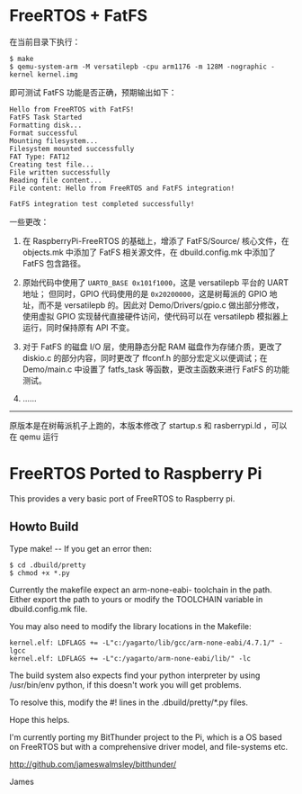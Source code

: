 # FreeRTOS + FatFS

在当前目录下执行：

```
$ make
$ qemu-system-arm -M versatilepb -cpu arm1176 -m 128M -nographic -kernel kernel.img
```

即可测试 FatFS 功能是否正确，预期输出如下：

```
Hello from FreeRTOS with FatFS!
FatFS Task Started
Formatting disk...
Format successful
Mounting filesystem...
Filesystem mounted successfully
FAT Type: FAT12
Creating test file...
File written successfully
Reading file content...
File content: Hello from FreeRTOS and FatFS integration!

FatFS integration test completed successfully!
```

一些更改：

1. 在 RaspberryPi-FreeRTOS 的基础上，增添了 FatFS/Source/ 核心文件，在 objects.mk 中添加了 FatFS 相关源文件，在 dbuild.config.mk 中添加了 FatFS 包含路径。

2. 原始代码中使用了 `UART0_BASE 0x101f1000`，这是 versatilepb 平台的 UART 地址；
但同时，GPIO 代码使用的是 `0x20200000`，这是树莓派的 GPIO 地址，而不是 versatilepb 的。因此对 Demo/Drivers/gpio.c 做出部分修改， 使用虚拟 GPIO 实现替代直接硬件访问，使代码可以在 versatilepb 模拟器上运行，同时保持原有 API 不变。

3. 对于 FatFS 的磁盘 I/O 层，使用静态分配 RAM 磁盘作为存储介质，更改了 diskio.c 的部分内容，同时更改了 ffconf.h 的部分宏定义以便调试；在 Demo/main.c 中设置了 fatfs_task 等函数，更改主函数来进行 FatFS 的功能测试。

4. ……

---

原版本是在树莓派机子上跑的，本版本修改了 startup.s 和 rasberrypi.ld ，可以在 qemu 运行

# FreeRTOS Ported to Raspberry Pi

This provides a very basic port of FreeRTOS to Raspberry pi.

## Howto Build

Type make! -- If you get an error then:

    $ cd .dbuild/pretty
    $ chmod +x *.py

Currently the makefile expect an arm-none-eabi- toolchain in the path. Either export the path to yours or
modify the TOOLCHAIN variable in dbuild.config.mk file.

You may also need to modify the library locations in the Makefile:

    kernel.elf: LDFLAGS += -L"c:/yagarto/lib/gcc/arm-none-eabi/4.7.1/" -lgcc
    kernel.elf: LDFLAGS += -L"c:/yagarto/arm-none-eabi/lib/" -lc

The build system also expects find your python interpreter by using /usr/bin/env python,
if this doesn't work you will get problems.

To resolve this, modify the #! lines in the .dbuild/pretty/*.py files.

Hope this helps.

I'm currently porting my BitThunder project to the Pi, which is a OS based on FreeRTOS
but with a comprehensive driver model, and file-systems etc.

http://github.com/jameswalmsley/bitthunder/

James

